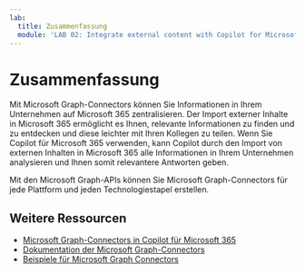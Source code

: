 ```yaml
---
lab:
  title: Zusammenfassung
  module: 'LAB 02: Integrate external content with Copilot for Microsoft 365 using Microsoft Graph connectors built with .NET'
---
```


# Zusammenfassung

Mit Microsoft Graph-Connectors können Sie Informationen in Ihrem Unternehmen auf Microsoft 365 zentralisieren. Der Import externer Inhalte in Microsoft 365 ermöglicht es Ihnen, relevante Informationen zu finden und zu entdecken und diese leichter mit Ihren Kollegen zu teilen. Wenn Sie Copilot für Microsoft 365 verwenden, kann Copilot durch den Import von externen Inhalten in Microsoft 365 alle Informationen in Ihrem Unternehmen analysieren und Ihnen somit relevantere Antworten geben.

Mit den Microsoft Graph-APIs können Sie Microsoft Graph-Connectors für jede Plattform und jeden Technologiestapel erstellen.

## Weitere Ressourcen

- [Microsoft Graph-Connectors in Copilot für Microsoft 365](https://developer.microsoft.com/microsoft-365/copilot)
- [Dokumentation der Microsoft Graph-Connectors](/graph/connecting-external-content-connectors-overview)
- [Beispiele für Microsoft Graph Connectors](https://aka.ms/gc/samples)
